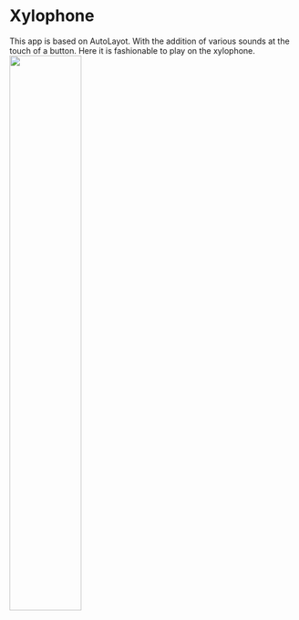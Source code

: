 # Xylophone
This app is based on AutoLayot. With the addition of various sounds at the touch of a button.
Here it is fashionable to play on the xylophone.
<br>
<img src="https://user-images.githubusercontent.com/122404100/219320481-52116288-1f0c-47e0-9036-03ceea77dc38.png" width="50%">
